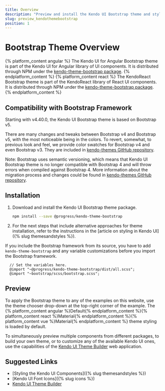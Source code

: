 ```yaml
---
title: Overview
description: "Preview and install the Kendo UI Bootstrap theme and style the Kendo UI components in Angular and React projects."
slug: preview_kendothemebootstrap
position: 1
---
```


# Bootstrap Theme Overview

{% platform_content angular %}
The Kendo UI for Angular Bootstrap theme is part of the Kendo UI for Angular library of UI components. It is distributed through NPM under the [kendo-theme-bootstrap package](https://www.npmjs.com/package/@progress/kendo-theme-bootstrap).
{% endplatform_content %}
{% platform_content react %}
The KendoReact Bootstrap theme is part of the KendoReact library of React UI components. It is distributed through NPM under the [kendo-theme-bootstrap package](https://www.npmjs.com/package/@progress/kendo-theme-bootstrap).
{% endplatform_content %}

## Compatibility with Bootstrap Framework

Starting with v4.40.0, the Kendo UI Bootstrap theme is based on Bootstrap v5.

There are many changes and tweaks between Bootstrap v4 and Bootstrap v5, with the most noticeable being in the colors. To revert, somewhat, to previous look and feel, we provide color swatches for Bootstrap v4 and even Bootstrap v3. They are included in [kendo-themes GitHub repository](https://github.com/telerik/kendo-themes/tree/master/packages/bootstrap/lib/swatches).

Note: Bootstrap uses semantic versioning, which means that Kendo UI Bootstrap theme is no longer compatible with Bootstrap 4 and will throw errors when compiled against Bootstrap 4. More information about the migration process and changes could be found in [kendo-themes GitHub repository](https://github.com/telerik/kendo-themes/issues/2154).

## Installation

1. Download and install the Kendo UI Bootstrap theme package.

    ```sh
    npm install --save @progress/kendo-theme-bootstrap
    ```

1. For the next steps that include alternative approaches for theme installation, refer to the instructions in the [article on styling in Kendo UI]({% slug themesandstyles %}).

If you include the Bootstrap framework from its source, you have to add `kendo-theme-bootstrap` and any variable customizations before you import the Bootstrap framework.

```css-no-run
  // Set the variables here.
  @import "~@progress/kendo-theme-bootstrap/dist/all.scss";
  @import "~bootstrap/scss/bootstrap.scss";
```

## Preview

To apply the Bootstrap theme to any of the examples on this website, use the theme chooser drop-down at the top-right corner of the example. The {% platform_content angular %}Default{% endplatform_content %}{% platform_content react %}Material{% endplatform_content %}{% platform_content vue %}Material{% endplatform_content %} theme styling is loaded by default.

To simultaneously preview multiple components from different packages, to build your own theme, or to customize any of the available Kendo UI ones, use the capabilities of the [Kendo UI Theme Builder](https://themebuilder.telerik.com/) web application.

## Suggested Links

* [Styling the Kendo UI Components]({% slug themesandstyles %})
* [Kendo UI Font Icons]({% slug icons %})
* [Kendo UI Theme Builder](https://themebuilder.telerik.com/)
